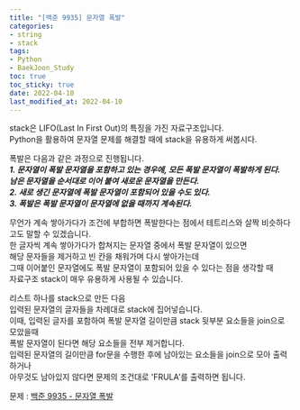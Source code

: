 ```yaml
---
title: "[백준 9935] 문자열 폭발"
categories: 
- string
- stack
tags:
- Python
- BaekJoon_Study
toc: true
toc_sticky: true
date: 2022-04-10
last_modified_at: 2022-04-10
---
```


stack은 LIFO(Last In First Out)의 특징을 가진 자료구조입니다.  
Python을 활용하여 문자열 문제를 해결할 때에 stack을 유용하게 써봅시다.

폭발은 다음과 같은 과정으로 진행됩니다.  
**_1. 문자열이 폭발 문자열을 포함하고 있는 경우에, 모든 폭발 문자열이 폭발하게 된다._**  
**_남은 문자열을 순서대로 이어 붙여 새로운 문자열을 만든다._**  
**_2. 새로 생긴 문자열에 폭발 문자열이 포함되어 있을 수도 있다._**  
**_3. 폭발은 폭발 문자열이 문자열에 없을 때까지 계속된다._**  

무언가 계속 쌓아가다가 조건에 부합하면 폭발한다는 점에서 테트리스와 살짝 비슷하다고도 말할 수 있겠습니다.  
한 글자씩 계속 쌓아가다가 합쳐지는 문자열 중에서 폭발 문자열이 있으면  
해당 문자들을 제거하고 빈 칸을 채워가며 다시 쌓아가는데  
그때 이어붙인 문자열에도 폭발 문자열이 포함되어 있을 수 있다는 점을 생각할 때  
자료구조 stack이 매우 유용하게 사용될 수 있습니다.  

리스트 하나를 stack으로 만든 다음  
입력된 문자열의 글자들을 차례대로 stack에 집어넣습니다.  
이때, 입력된 글자를 포함하여 폭발 문자열 길이만큼 stack 뒷부분 요소들을 join으로 모았을때  
폭발 문자열이 된다면 해당 요소들을 전부 제거합니다.  
입력된 문자열의 길이만큼 for문을 수행한 후에 남아있는 요소들을 join으로 모아 출력하거나  
아무것도 남아있지 않다면 문제의 조건대로 'FRULA'를 출력하면 됩니다.


문제 : [백준 9935 - 문자열 폭발](https://www.acmicpc.net/problem/9935)

<script src="https://gist.github.com/Ryumaker/d78abb2107342aec6b13dc6abb971867.js"></script>



